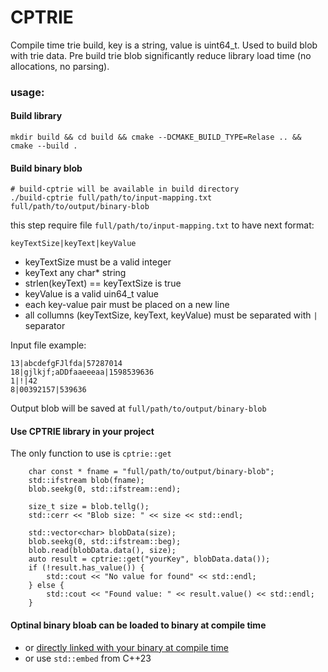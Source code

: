 # CPTRIE

Compile time trie build, key is a string, value is uint64_t.
Used to build blob with trie data. Pre build trie blob significantly reduce library load time (no allocations, no parsing).

### usage:

#### Build library
```
mkdir build && cd build && cmake --DCMAKE_BUILD_TYPE=Relase .. && cmake --build .
```

#### Build binary blob
```
# build-cptrie will be available in build directory
./build-cptrie full/path/to/input-mapping.txt full/path/to/output/binary-blob
```

this step require file `full/path/to/input-mapping.txt` to have next format:
```
keyTextSize|keyText|keyValue
```

* keyTextSize must be a valid integer
* keyText any char* string
* strlen(keyText) == keyTextSize is true
* keyValue is a valid uin64_t value
* each key-value pair must be placed on a new line
* all collumns (keyTextSize, keyText, keyValue) must be separated with `|` separator

Input file example:
```
13|abcdefgFJlfda|57287014
18|gjlkjf;aDDfaaeeeaa|1598539636
1|!|42
8|00392157|539636
```

Output blob will be saved at `full/path/to/output/binary-blob`

#### Use CPTRIE library in your project

The only function to use is `cptrie::get`
```
    char const * fname = "full/path/to/output/binary-blob";
    std::ifstream blob(fname);
    blob.seekg(0, std::ifstream::end);

    size_t size = blob.tellg();
    std::cerr << "Blob size: " << size << std::endl;

    std::vector<char> blobData(size);
    blob.seekg(0, std::ifstream::beg);
    blob.read(blobData.data(), size);
    auto result = cptrie::get("yourKey", blobData.data());
    if (!result.has_value()) {
        std::cout << "No value for found" << std::endl;
    } else {
        std::cout << "Found value: " << result.value() << std::endl;
    }
```

#### Optinal binary bloab can be loaded to binary at compile time
* or [directly linked with your binary at compile time](https://tratt.net/laurie/blog/2022/whats_the_most_portable_way_to_include_binary_blobs_in_an_executable.html)
* or use `std::embed` from C++23